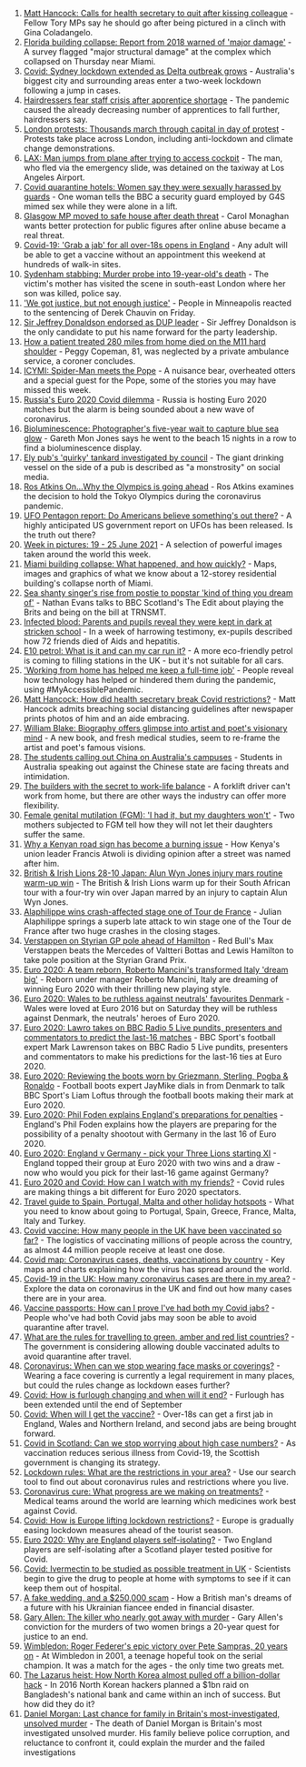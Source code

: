 1. [Matt Hancock: Calls for health secretary to quit after kissing colleague](https://www.bbc.co.uk/news/uk-57622868) - Fellow Tory MPs say he should go after being pictured in a clinch with Gina Coladangelo.
2. [Florida building collapse: Report from 2018 warned of 'major damage'](https://www.bbc.co.uk/news/world-us-canada-57621774) - A survey flagged "major structural damage" at the complex which collapsed on Thursday near Miami.
3. [Covid: Sydney lockdown extended as Delta outbreak grows](https://www.bbc.co.uk/news/world-australia-57621552) - Australia's biggest city and surrounding areas enter a two-week lockdown following a jump in cases.
4. [Hairdressers fear staff crisis after apprentice shortage](https://www.bbc.co.uk/news/uk-57621856) - The pandemic caused the already decreasing number of apprentices to fall further, hairdressers say.
5. [London protests: Thousands march through capital in day of protest](https://www.bbc.co.uk/news/uk-england-london-57623110) - Protests take place across London, including anti-lockdown and climate change demonstrations.
6. [LAX: Man jumps from plane after trying to access cockpit](https://www.bbc.co.uk/news/world-us-canada-57623741) - The man, who fled via the emergency slide, was detained on the taxiway at Los Angeles Airport.
7. [Covid quarantine hotels: Women say they were sexually harassed by guards](https://www.bbc.co.uk/news/stories-57609164) - One woman tells the BBC a security guard employed by G4S mimed sex while they were alone in a lift.
8. [Glasgow MP moved to safe house after death threat](https://www.bbc.co.uk/news/uk-scotland-57614736) - Carol Monaghan wants better protection for public figures after online abuse became a real threat.
9. [Covid-19: 'Grab a jab' for all over-18s opens in England](https://www.bbc.co.uk/news/uk-57620771) - Any adult will be able to get a vaccine without an appointment this weekend at hundreds of walk-in sites.
10. [Sydenham stabbing: Murder probe into 19-year-old's death](https://www.bbc.co.uk/news/uk-england-london-57622450) - The victim's mother has visited the scene in south-east London where her son was killed, police say.
11. ['We got justice, but not enough justice'](https://www.bbc.co.uk/news/world-us-canada-57619602) - People in Minneapolis reacted to the sentencing of Derek Chauvin on Friday.
12. [Sir Jeffrey Donaldson endorsed as DUP leader](https://www.bbc.co.uk/news/uk-northern-ireland-57609680) - Sir Jeffrey Donaldson is the only candidate to put his name forward for the party leadership.
13. [How a patient treated 280 miles from home died on the M11 hard shoulder](https://www.bbc.co.uk/news/uk-england-norfolk-57575298) - Peggy Copeman, 81, was neglected by a private ambulance service, a coroner concludes.
14. [ICYMI: Spider-Man meets the Pope](https://www.bbc.co.uk/news/world-57589858) - A nuisance bear, overheated otters and a special guest for the Pope, some of the stories you may have missed this week.
15. [Russia's Euro 2020 Covid dilemma](https://www.bbc.co.uk/news/world-europe-57614376) - Russia is hosting Euro 2020 matches but the alarm is being sounded about a new wave of coronavirus.
16. [Bioluminescence: Photographer's five-year wait to capture blue sea glow](https://www.bbc.co.uk/news/uk-wales-57610212) - Gareth Mon Jones says he went to the beach 15 nights in a row to find a bioluminescence display.
17. [Ely pub's 'quirky' tankard investigated by council](https://www.bbc.co.uk/news/uk-england-cambridgeshire-57617443) - The giant drinking vessel on the side of a pub is described as "a monstrosity" on social media.
18. [Ros Atkins On…Why the Olympics is going ahead](https://www.bbc.co.uk/news/world-57616073) - Ros Atkins examines the decision to hold the Tokyo Olympics during the coronavirus pandemic.
19. [UFO Pentagon report: Do Americans believe something's out there?](https://www.bbc.co.uk/news/world-us-canada-57605989) - A highly anticipated US government report on UFOs has been released. Is the truth out there?
20. [Week in pictures: 19 - 25 June 2021](https://www.bbc.co.uk/news/in-pictures-57612756) - A selection of powerful images taken around the world this week.
21. [Miami building collapse: What happened, and how quickly?](https://www.bbc.co.uk/news/world-us-canada-57609620) - Maps, images and graphics of what we know about a 12-storey residential building's collapse north of Miami.
22. [Sea shanty singer's rise from postie to popstar 'kind of thing you dream of'](https://www.bbc.co.uk/news/uk-scotland-57613096) - Nathan Evans talks to BBC Scotland's The Edit about playing the Brits and being on the bill at TRNSMT.
23. [Infected blood: Parents and pupils reveal they were kept in dark at stricken school](https://www.bbc.co.uk/news/uk-57600229) - In a week of harrowing testimony, ex-pupils described how 72 friends died of Aids and hepatitis.
24. [E10 petrol: What is it and can my car run it?](https://www.bbc.co.uk/news/business-57585105) - A more eco-friendly petrol is coming to filling stations in the UK - but it's not suitable for all cars.
25. ['Working from home has helped me keep a full-time job'](https://www.bbc.co.uk/news/disability-57578287) - People reveal how technology has helped or hindered them during the pandemic, using #MyAccessiblePandemic.
26. [Matt Hancock: How did health secretary break Covid restrictions?](https://www.bbc.co.uk/news/57611369) - Matt Hancock admits breaching social distancing guidelines after newspaper prints photos of him and an aide embracing.
27. [William Blake: Biography offers glimpse into artist and poet's visionary mind](https://www.bbc.co.uk/news/entertainment-arts-57419544) - A new book, and fresh medical studies, seem to re-frame the artist and poet's famous visions.
28. [The students calling out China on Australia's campuses](https://www.bbc.co.uk/news/world-australia-56478621) - Students in Australia speaking out against the Chinese state are facing threats and intimidation.
29. [The builders with the secret to work-life balance](https://www.bbc.co.uk/news/business-57486111) - A forklift driver can't work from home, but there are other ways the industry can offer more flexibility.
30. [Female genital mutilation (FGM): 'I had it, but my daughters won't'](https://www.bbc.co.uk/news/world-middle-east-57530121) - Two mothers subjected to FGM tell how they will not let their daughters suffer the same.
31. [Why a Kenyan road sign has become a burning issue](https://www.bbc.co.uk/news/world-africa-57597499) - How Kenya's union leader Francis Atwoli is dividing opinion after a street was named after him.
32. [British & Irish Lions 28-10 Japan: Alun Wyn Jones injury mars routine warm-up win](https://www.bbc.co.uk/sport/rugby-union/57623538) - The British & Irish Lions warm up for their South African tour with a four-try win over Japan marred by an injury to captain Alun Wyn Jones.
33. [Alaphilippe wins crash-affected stage one of Tour de France](https://www.bbc.co.uk/sport/cycling/57624647) - Julian Alaphilippe springs a superb late attack to win stage one of the Tour de France after two huge crashes in the closing stages.
34. [Verstappen on Styrian GP pole ahead of Hamilton](https://www.bbc.co.uk/sport/formula1/57623951) - Red Bull's Max Verstappen beats the Mercedes of Valtteri Bottas and Lewis Hamilton to take pole position at the Styrian Grand Prix.
35. [Euro 2020: A team reborn, Roberto Mancini's transformed Italy 'dream big'](https://www.bbc.co.uk/sport/football/57586496) - Reborn under manager Roberto Mancini, Italy are dreaming of winning Euro 2020 with their thrilling new playing style.
36. [Euro 2020: Wales to be ruthless against neutrals' favourites Denmark](https://www.bbc.co.uk/sport/football/57595280) - Wales were loved at Euro 2016 but on Saturday they will be ruthless against Denmark, the neutrals' heroes of Euro 2020.
37. [Euro 2020: Lawro takes on BBC Radio 5 Live pundits, presenters and commentators to predict the last-16 matches](https://www.bbc.co.uk/sport/football/57597691) - BBC Sport's football expert Mark Lawrenson takes on BBC Radio 5 Live pundits, presenters and commentators to make his predictions for the last-16 ties at Euro 2020.
38. [Euro 2020: Reviewing the boots worn by Griezmann, Sterling, Pogba & Ronaldo](https://www.bbc.co.uk/sport/av/football/57570154) - Football boots expert JayMike dials in from Denmark to talk BBC Sport's Liam Loftus through the football boots making their mark at Euro 2020.
39. [Euro 2020: Phil Foden explains England's preparations for penalties](https://www.bbc.co.uk/sport/av/football/57614102) - England's Phil Foden explains how the players are preparing for the possibility of a penalty shootout with Germany in the last 16 of Euro 2020.
40. [Euro 2020: England v Germany - pick your Three Lions starting XI](https://www.bbc.co.uk/sport/football/57584922) - England topped their group at Euro 2020 with two wins and a draw - now who would you pick for their last-16 game against Germany?
41. [Euro 2020 and Covid: How can I watch with my friends?](https://www.bbc.co.uk/news/uk-57386719) - Covid rules are making things a bit different for Euro 2020 spectators.
42. [Travel guide to Spain, Portugal, Malta and other holiday hotspots](https://www.bbc.co.uk/news/explainers-56997931) - What you need to know about going to Portugal, Spain, Greece, France, Malta, Italy and Turkey.
43. [Covid vaccine: How many people in the UK have been vaccinated so far?](https://www.bbc.co.uk/news/health-55274833) - The logistics of vaccinating millions of people across the country, as almost 44 million people receive at least one dose.
44. [Covid map: Coronavirus cases, deaths, vaccinations by country](https://www.bbc.co.uk/news/world-51235105) - Key maps and charts explaining how the virus has spread around the world.
45. [Covid-19 in the UK: How many coronavirus cases are there in my area?](https://www.bbc.co.uk/news/uk-51768274) - Explore the data on coronavirus in the UK and find out how many cases there are in your area.
46. [Vaccine passports: How can I prove I've had both my Covid jabs?](https://www.bbc.co.uk/news/explainers-55718553) - People who've had both Covid jabs may soon be able to avoid quarantine after travel.
47. [What are the rules for travelling to green, amber and red list countries?](https://www.bbc.co.uk/news/explainers-52544307) - The government is considering allowing double vaccinated adults to avoid quarantine after travel.
48. [Coronavirus: When can we stop wearing face masks or coverings?](https://www.bbc.co.uk/news/health-51205344) - Wearing a face covering is currently a legal requirement in many places, but could the rules change as lockdown eases further?
49. [Covid: How is furlough changing and when will it end?](https://www.bbc.co.uk/news/explainers-52135342) - Furlough has been extended until the end of September
50. [Covid: When will I get the vaccine?](https://www.bbc.co.uk/news/health-55045639) - Over-18s can get a first jab in England, Wales and Northern Ireland, and second jabs are being brought forward.
51. [Covid in Scotland: Can we stop worrying about high case numbers?](https://www.bbc.co.uk/news/uk-scotland-57581952) - As vaccination reduces serious illness from Covid-19, the Scottish government is changing its strategy.
52. [Lockdown rules: What are the restrictions in your area?](https://www.bbc.co.uk/news/uk-54373904) - Use our search tool to find out about coronavirus rules and restrictions where you live.
53. [Coronavirus cure: What progress are we making on treatments?](https://www.bbc.co.uk/news/health-52354520) - Medical teams around the world are learning which medicines work best against Covid.
54. [Covid: How is Europe lifting lockdown restrictions?](https://www.bbc.co.uk/news/explainers-53640249) - Europe is gradually easing lockdown measures ahead of the tourist season.
55. [Euro 2020: Why are England players self-isolating?](https://www.bbc.co.uk/news/explainers-57568450) - Two England players are self-isolating after a Scotland player tested positive for Covid.
56. [Covid: Ivermectin to be studied as possible treatment in UK](https://www.bbc.co.uk/news/health-57570377) - Scientists begin to give the drug to people at home with symptoms to see if it can keep them out of hospital.
57. [A fake wedding, and a $250,000 scam](https://www.bbc.co.uk/news/world-europe-57358241) - How a British man's dreams of a future with his Ukrainian fiancee ended in financial disaster.
58. [Gary Allen: The killer who nearly got away with murder](https://www.bbc.co.uk/news/uk-england-57331321) - Gary Allen's conviction for the murders of two women brings a 20-year quest for justice to an end.
59. [Wimbledon: Roger Federer's epic victory over Pete Sampras, 20 years on](https://www.bbc.co.uk/sport/tennis/57514035) - At Wimbledon in 2001, a teenage hopeful took on the serial champion. It was a match for the ages - the only time two greats met.
60. [The Lazarus heist: How North Korea almost pulled off a billion-dollar hack](https://www.bbc.co.uk/news/stories-57520169) - In 2016 North Korean hackers planned a $1bn raid on Bangladesh's national bank and came within an inch of success. But how did they do it?
61. [Daniel Morgan: Last chance for family in Britain's most-investigated, unsolved murder](https://www.bbc.co.uk/news/uk-57073302) - The death of Daniel Morgan is Britain's most investigated unsolved murder. His family believe police corruption, and reluctance to confront it, could explain the murder and the failed investigations

